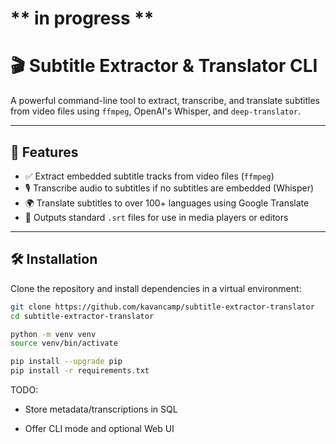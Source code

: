 # ** in progress **

# 🎬 Subtitle Extractor & Translator CLI

A powerful command-line tool to extract, transcribe, and translate subtitles from video files using `ffmpeg`, OpenAI's Whisper, and `deep-translator`.

---

## 🚀 Features

- ✅ Extract embedded subtitle tracks from video files (`ffmpeg`)
- 🎙️ Transcribe audio to subtitles if no subtitles are embedded (Whisper)
- 🌍 Translate subtitles to over 100+ languages using Google Translate
- 📁 Outputs standard `.srt` files for use in media players or editors

---

## 🛠 Installation

Clone the repository and install dependencies in a virtual environment:

```bash
git clone https://github.com/kavancamp/subtitle-extractor-translator
cd subtitle-extractor-translator

python -m venv venv
source venv/bin/activate

pip install --upgrade pip
pip install -r requirements.txt
```



TODO:
- Store metadata/transcriptions in SQL

- Offer CLI mode and optional Web UI
